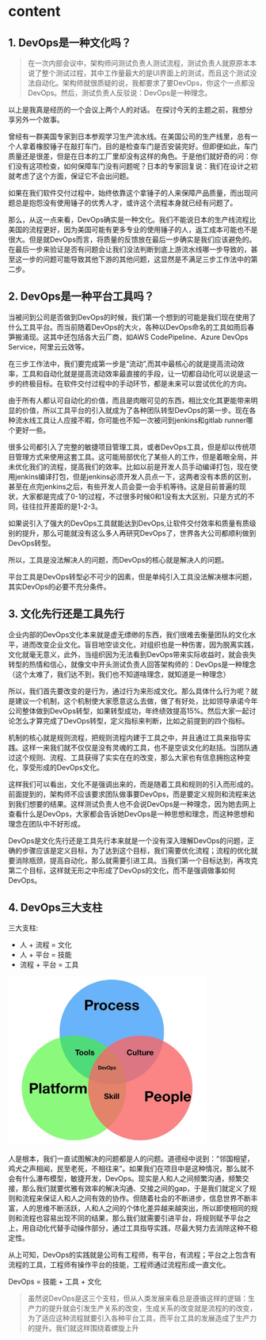 # content



## 1. DevOps是一种文化吗？

>在一次内部会议中，架构师问测试负责人测试流程，测试负责人就原原本本说了整个测试过程，其中工作量最大的是UI界面上的测试，而且这个测试没法自动化。架构师就很质疑的说，我都要求了要DevOps，你这个一点都没DevOps。然后，测试负责人反驳说：DevOps是一种理念。

以上是我真是经历的一个会议上两个人的对话。
在探讨今天的主题之前，我想分享另外一个故事。

曾经有一群美国专家到日本参观学习生产流水线。在美国公司的生产线里，总有一个人拿着橡胶锤子在敲打车门，目的是检查车门是否安装完好。但即便如此，车门质量还是很差，但是在日本的工厂里却没有这样的角色。于是他们就好奇的问：你们没有这项检查，如何保障车门没有问题呢？日本的专家回复说：我们在设计之初就考虑了这个方面，保证它不会出问题。

如果在我们软件交付过程中，始终依靠这个拿锤子的人来保障产品质量，而出现问题总是抱怨没有使用锤子的优秀人才，或许这个流程本身就已经有问题了。

那么，从这一点来看，DevOps确实是一种文化。我们不能说日本的生产线流程比美国的流程更好，因为美国可能有更多专业的使用锤子的人，返工成本可能也不是很大。但是就DevOps而言，将质量的反馈放在最后一步确实是我们应该避免的。在最后一步来验证是否有问题会让我们没法判断到底上游流水线哪一步导致的，甚至这一步的问题可能导致其他下游的其他问题，这显然是不满足三步工作法中的第二步。


## 2. DevOps是一种平台工具吗？

当被问到公司是否做到DevOps的时候，我们第一个想到的可能是我们现在使用了什么工具平台。而当前随着DevOps的大火，各种以DevOps命名的工具如雨后春笋搬涌现。这其中还包括各大云厂商，如AWS CodePipeline、Azure DevOps Service，阿里云云效等。

在三步工作法中，我们要完成第一步是“流动”,而其中最核心的就是提高流动效率，工具和自动化就是提高流动效率最直接的手段，让一切都自动化可以说是这一步的终极目标。在软件交付过程中的手动环节，都是未来可以尝试优化的方向。

由于所有人都认可自动化的价值，而且是肉眼可见的东西，相比文化其更能带来明显的价值，所以工具平台的引入就成为了各种团队转型DevOps的第一步。现在各种流水线工具让人应接不暇，你可能也不知一次被问到jenkins和gitlab runner哪个更好一些。

很多公司都引入了完整的敏捷项目管理工具，或者DevOps工具，但是却以传统项目管理方式来使用这套工具。这可能局部优化了某些人的工作，但是着眼全局，并未优化我们的流程，提高我们的效率。比如以前是开发人员手动编译打包，现在使用jenkins编译打包，但是jenkins必须开发人员点一下，这两者没有本质的区别，甚至在点完jenkins之后，有些开发人员会耍一会手机等待。这是目前普遍的现状，大家都是完成了0-1的过程，不过很多时候0和1没有太大区别，只是方式的不同，往往拉开差距的是1-2-3。

如果说引入了强大的DevOps工具就能达到DevOps,让软件交付效率和质量有质级别的提升，那么可能就没有这么多人再研究DevOps了，世界各大公司都顺利做到DevOps转型。

所以，工具是没法解决人的问题，而DevOps的核心就是解决人的问题。

平台工具是DevOps转型必不可少的因素，但是单纯引入工具没法解决根本问题，其实DevOps的必要不充分条件。

## 3. 文化先行还是工具先行

企业内部的DevOps文化本来就是虚无缥缈的东西，我们很难去衡量团队的文化水平，进而改变企业文化。盲目地空谈文化，对组织也是一种伤害，因为脱离实践，文化就毫无意义，此外，当组织因为无法看到DevOps带来实际收益时，就会丧失转型的热情和信心，就像文中开头测试负责人回答架构师的：DevOps是一种理念（这个太难了，我们达不到，我们也不知道啥理念，就知道是一种理念）

所以，我们首先要改变的是行为，通过行为来形成文化。那么具体什么行为呢？就是建议一个机制，这个机制使大家愿意这么去做，做了有好处，比如领导承诺今年公司整体做到DevOps转型，如果转型成功，年终绩效提高15%。然后大家一起讨论怎么才算完成了DevOps转型，定义指标来判断，比如之前提到的四个指标。

机制的核心就是规则流程，把规则流程内建于工具之中，并且通过工具来指导实践。这样一来我们就不仅仅是没有灵魂的工具，也不是空谈文化的赵括。当团队通过这个规则、流程、工具获得了实实在在的改变，那么大家也有信息拥抱这种变化，享受形成的DevOps文化。

这样我们可以看出，文化不是强调出来的，而是随着工具和规则的引入而形成的。前面提到的，架构师不应该要求团队做事要DevOps，而是要定义规则和流程来达到我们想要的结果。这样测试负责人也不会说DevOps是一种理念，因为她去网上查看什么是DevOps，大家都会告诉她DevOps是一种思想和理念，而这种思想和理念在团队中不好形成。

DevOps是文化先行还是工具先行本来就是一个没有深入理解DevOps的问题，正确的步骤应该是定义目标，为了达到这个目标，我们需要优化流程；流程的优化就要消除瓶颈，提高自动化，那么就需要引进工具。当我们第一个目标达到，再攻克第二个目标，这样就无形之中形成了DevOps的文化，而不是强调做事如何DevOps。


## 4. DevOps三大支柱

三大支柱:
 -   人 + 流程 = 文化
 -   人 + 平台 = 技能
 -  流程 + 平台 = 工具
<img src="../image/devops3support.jpg" alt="敏捷开发" width="400" >

人是根本，我们一直试图解决的问题都是人的问题。道德经中说到：“邻国相望，鸡犬之声相闻，民至老死，不相往来”。如果我们在项目中是这种情况，那么就不会有什么瀑布模型，敏捷开发，DevOps。现实是人和人之间频繁沟通，频繁交接，那么我们就要优雅有效率的解决沟通、交接之间的gap，于是我们就定义了规则和流程来保证人和人之间有效的协作。但随着社会的不断进步，信息世界不断丰富，人的思维不断活跃，人和人之间的个体化差异越来越突出，所以即使相同的规则和流程也容易出现不同的结果，那么我们就需要引进平台，将规则赋予平台之上，用自动化代替手动操作部分，通过工具指导实践，尽最大努力去消除这种不稳定性。

从上可知，DevOps的实践就是公司有工程师，有平台，有流程；平台之上包含有流程的工具，工程师有操作平台的技能，工程师通过流程形成一直文化。

DevOps = 技能 + 工具 + 文化

> 虽然说DevOps是这三个支柱，但从人类发展来看总是遵循这样的逻辑：生产力的提升就会引发生产关系的改变，生成关系的改变就是流程的的改变，为了适应这种流程就要引入各种平台工具，而平台工具的发展造成了生产力的提升。我们就这样围绕着螺旋上升